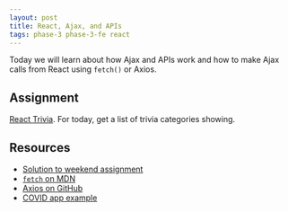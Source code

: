 ```yaml
---
layout: post
title: React, Ajax, and APIs
tags: phase-3 phase-3-fe react
---
```


Today we will learn about how Ajax and APIs work and how to make Ajax calls from React using `fetch()` or Axios.

## Assignment

[React Trivia](https://classroom.github.com/a/4hdU-Eea). For today, get a list of trivia categories showing.

## Resources

- [Solution to weekend assignment](https://github.com/momentum-team-4/react-freeshelf-cndreisbach)
- [`fetch` on MDN](https://developer.mozilla.org/en-US/docs/Web/API/Fetch_API)
- [Axios on GitHub](https://github.com/axios/axios)
- [COVID app example](https://github.com/momentum-team-6/example--react-covid/)
